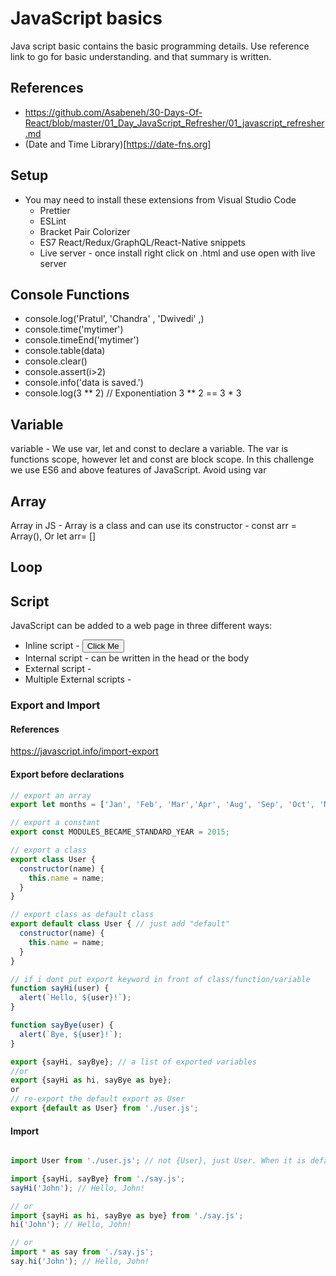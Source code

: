 # JavaScript basics
  Java script basic contains the basic programming details. Use reference link to go for basic understanding. and that summary is written.

## References
  - https://github.com/Asabeneh/30-Days-Of-React/blob/master/01_Day_JavaScript_Refresher/01_javascript_refresher.md
  - (Date and Time Library)[https://date-fns.org]
  

## Setup
  - You may need to install these extensions from Visual Studio Code
    - Prettier
    - ESLint
    - Bracket Pair Colorizer
    - ES7 React/Redux/GraphQL/React-Native snippets
    - Live server - once install right click on .html and use open with live server

## Console Functions
  - console.log('Pratul', 'Chandra' , 'Dwivedi' ,)
  - console.time('mytimer')
  - console.timeEnd('mytimer')
  - console.table(data)
  - console.clear()
  - console.assert(i>2)
  - console.info('data is saved.')
  - console.log(3 ** 2) // Exponentiation 3 ** 2 == 3 * 3

## Variable
variable - We use var, let and const to declare a variable. The var is functions scope, however let and const are block scope. In this challenge we use ES6 and above features of JavaScript. Avoid using var

## Array
Array in JS - Array is a class and can use its constructor - const arr = Array(), Or let arr= []

## Loop

## Script

JavaScript can be added to a web page in three different ways:
- Inline script - <button onclick="alert('Welcome to 30DaysOfJavaScript!')">Click Me</button>
- Internal script - can be written in the head or the body  
- External script - <script src="introduction.js"></script>
- Multiple External scripts - 

### Export and Import 

#### References
https://javascript.info/import-export

#### Export before declarations
```js
// export an array
export let months = ['Jan', 'Feb', 'Mar','Apr', 'Aug', 'Sep', 'Oct', 'Nov', 'Dec'];

// export a constant
export const MODULES_BECAME_STANDARD_YEAR = 2015;

// export a class
export class User {
  constructor(name) {
    this.name = name;
  }
}

// export class as default class
export default class User { // just add "default"
  constructor(name) {
    this.name = name;
  }
}

// if i dont put export keyword in front of class/function/variable
function sayHi(user) {
  alert(`Hello, ${user}!`);
}

function sayBye(user) {
  alert(`Bye, ${user}!`);
}

export {sayHi, sayBye}; // a list of exported variables
//or 
export {sayHi as hi, sayBye as bye};
or 
// re-export the default export as User
export {default as User} from './user.js';

```
#### Import 
```js

import User from './user.js'; // not {User}, just User. When it is default expor

import {sayHi, sayBye} from './say.js';
sayHi('John'); // Hello, John!

// or
import {sayHi as hi, sayBye as bye} from './say.js';
hi('John'); // Hello, John!

// or 
import * as say from './say.js';
say.hi('John'); // Hello, John!

```




